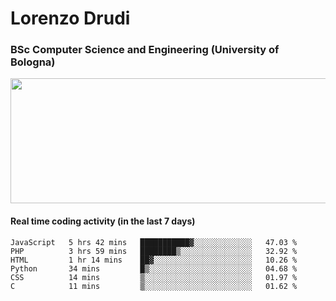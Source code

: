 # Lorenzo Drudi
### BSc Computer Science and Engineering (University of Bologna)

<img src="https://github-readme-stats.vercel.app/api?username=LorenzoDrudi&count_private=true&show_icons=true&theme=gruvbox" height=200px width=550px>

<!---Use wakatime plugins to track the coding time--->
#### Real time coding activity (in the last 7 days)
<!--START_SECTION:waka-->

```text
JavaScript   5 hrs 42 mins   ███████████▓░░░░░░░░░░░░░   47.03 %
PHP          3 hrs 59 mins   ████████▒░░░░░░░░░░░░░░░░   32.92 %
HTML         1 hr 14 mins    ██▓░░░░░░░░░░░░░░░░░░░░░░   10.26 %
Python       34 mins         █▒░░░░░░░░░░░░░░░░░░░░░░░   04.68 %
CSS          14 mins         ▒░░░░░░░░░░░░░░░░░░░░░░░░   01.97 %
C            11 mins         ▒░░░░░░░░░░░░░░░░░░░░░░░░   01.62 %
```

<!--END_SECTION:waka-->
